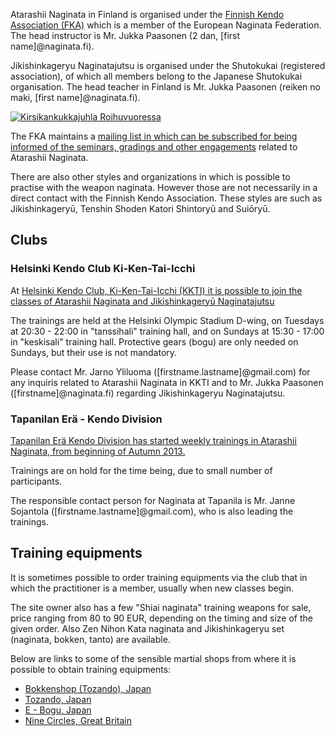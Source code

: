 Atarashii Naginata in Finland is organised under the [Finnish Kendo
Association (FKA)](http://fka.fi/ "FKA - Finnish Kendo Association") which
is a member of the European Naginata Federation. The head instructor is
Mr. Jukka Paasonen (2 dan, [first name]@naginata.fi).

Jikishinkageryu Naginatajutsu is organised under the Shutokukai (registered
association), of which all members belong to the Japanese Shutokukai organisation.
The head teacher in Finland is Mr. Jukka Paasonen (reiken no maki, [first name]@naginata.fi).

[![Kirsikankukkajuhla Roihuvuoressa](http://farm6.static.flickr.com/5231/7188222444_8b8d2512c1_m.jpg)
](http://flickr.com/photos/naakkalinna/7188222444 "Kirsikankukkajuhla Roihuvuoressa / Naakka")

The FKA maintains a [mailing list in which can be subscribed for being
informed of the seminars, gradings and other
engagements](http://fka.fi/mailman/listinfo/naginata_tiedotus_fka.fi "Naginata_tiedotus@fka.fi")
related to Atarashii Naginata.

There are also other styles and organizations in which is possible to
practise with the weapon naginata. However those are not necessarily in a
direct contact with the Finnish Kendo Association. These styles are such as
Jikishinkageryū, Tenshin Shoden Katori Shintoryū and Suiōryū.


## Clubs

### Helsinki Kendo Club Ki-Ken-Tai-Icchi

At [Helsinki Kendo Club, Ki-Ken-Tai-Icchi (KKTI) it is possible to join the classes
of Atarashii Naginata and Jikishinkageryū
Naginatajutsu](http://www.kkti.fi/ "Helsinki Kendo Club - Ki-Ken-Tai-Icchi, Olympic Stadium, Helsinki")

The trainings are held at the Helsinki Olympic Stadium D-wing, on Tuesdays at 20:30 - 22:00 
in "tanssihali" training hall, and on Sundays at 15:30 - 17:00 in "keskisali" training hall.
Protective gears (bogu) are only needed on Sundays, but their use is not mandatory.

Please contact Mr. Jarno Yliluoma ([firstname.lastname]@gmail.com) for any
inquiris related to Atarashii Naginata in KKTI and to Mr. Jukka Paasonen 
([firstname]@naginata.fi) regarding Jikishinkageryu Naginatajutsu.

### Tapanilan Erä - Kendo Division

[Tapanilan Erä Kendo Division has started weekly trainings in Atarashii Naginata,
from beginning of Autumn 2013.](http://www.tapanila-kendo.org/ "Tapanilan Erä - Kendo Division")

Trainings are on hold for the time being, due to small number of participants.

The responsible contact person for Naginata at Tapanila is Mr. Janne
Sojantola ([firstname.lastname]@gmail.com), who is also leading the trainings.


## Training equipments

It is sometimes possible to order training equipments via the club that in
which the practitioner is a member, usually when new classes begin.

The site owner also has a few "Shiai naginata" training weapons for sale,
price ranging from 80 to 90 EUR, depending on the timing and size of the given order.
Also Zen Nihon Kata naginata and Jikishinkageryu set (naginata, bokken, tanto) are available.

Below are links to some of the sensible martial shops from where it is possible
to obtain training equipments:

-   [Bokkenshop (Tozando), Japan](http://www.bokkenshop.com/ "Bokkenshop")
-   [Tozando, Japan](http://www.tozandoshop.com/ "Tozando")
-   [E - Bogu, Japan](http://www.e-bogu.jp/ "E- Bogu Japan")
-   [Nine Circles, Great Britain](http://www.ninecircles.co.uk/ "Nine Circles")
